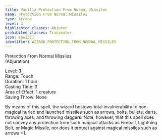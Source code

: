 ```yaml
---
title: Vanilla Protection From Normal Missiles
name: Protection From Normal Missiles
type: Arcane
level: 3
highlighted_classes: Abjurer
prohibited_classes: Transmuter
icon: spwi311
identifier: WIZARD_PROTECTION_FROM_NORMAL_MISSILES
---
```

Protection From Normal Missiles   
(Abjuration)  
  
Level: 3  
Range: Touch  
Duration: 1 hour  
Casting Time: 3  
Area of Effect: 1 creature  
Saving Throw: None  
  
By means of this spell, the wizard bestows total invulnerability to non-magical hurled and launched missiles such as arrows, bolts, bullets, darts, throwing axes, and throwing daggers. Note, however, that this spell does not convey any protection from such magical attacks as Fireball, Lightning Bolt, or Magic Missile, nor does it protect against magical missiles such as arrows +1.  
